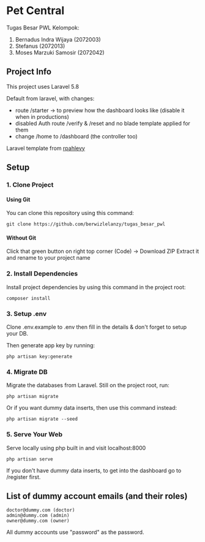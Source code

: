 # Pet Central

Tugas Besar PWL Kelompok:
1. Bernadus Indra Wijaya (2072003)
2. Stefanus (2072013)
3. Moses Marzuki Samosir (2072042)

## Project Info

This project uses Laravel 5.8

   Default from laravel, with changes:

   - route /starter -> to preview how the dashboard looks like (disable it when in productions)
   - disabled Auth route /verify & /reset and no blade template applied for them
   - change /home to /dashboard (the controller too)

Laravel template from [rpahlevy](https://github.com/rpahlevy/laravel-adminlte3)

## Setup

### 1. Clone Project

#### Using Git

You can clone this repository using this command:

````
git clone https://github.com/berwizlelanzy/tugas_besar_pwl
````

#### Without Git

Click that green button on right top corner (Code) -> Download ZIP
Extract it and rename to your project name

### 2. Install Dependencies

Install project dependencies by using this command in the project root:

````
composer install
````

### 3. Setup .env

Clone .env.example to .env then fill in the details & don't forget to setup your DB.

Then generate app key by running:

````
php artisan key:generate
````

### 4. Migrate DB

Migrate the databases from Laravel. Still on the project root, run:

````
php artisan migrate
````

Or if you want dummy data inserts, then use this command instead:

````
php artisan migrate --seed
````

### 5. Serve Your Web

Serve locally using php built in and visit localhost:8000

````
php artisan serve
````

If you don't have dummy data inserts, to get into the dashboard go to /register first.

## List of dummy account emails (and their roles)
    doctor@dummy.com (doctor)
    admin@dummy.com (admin)
    owner@dummy.com (owner)
All dummy accounts use "password" as the password.
